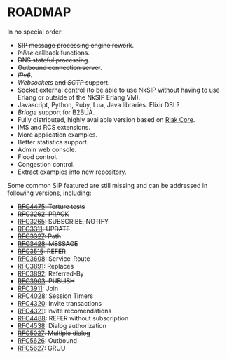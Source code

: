 ROADMAP
=======

In no special order:

* ~~SIP message processing engine rework~~.
* ~~_Inline_ callback functions~~.
* ~~DNS stateful processing~~.
* ~~Outbound connection server~~.
* ~~_IPv6_~~.
* _Websockets_ ~~and _SCTP_ support~~.
* Socket external control (to be able to use NkSIP without having to use Erlang or outside of the NkSIP Erlang VM).
* Javascript, Python, Ruby, Lua, Java libraries. Elixir DSL?
* _Bridge_ support for B2BUA.
* Fully distributed, highly available version based on [Riak Core](https://github.com/basho/riak_core).
* IMS and RCS extensions.
* More application examples.
* Better statistics support.
* Admin web console.
* Flood control.
* Congestion control.
* Extract examples into new repository.


Some common SIP featured are still missing and can be addressed in following versions, including:

* ~~[RFC4475](http://tools.ietf.org/html/rfc4475): Torture tests~~
* ~~[RFC3262](http://tools.ietf.org/html/rfc3262): PRACK~~
* ~~[RFC3265](http://tools.ietf.org/html/rfc3265): SUBSCRIBE, NOTIFY~~
* ~~[RFC3311](http://tools.ietf.org/html/rfc3311): UPDATE~~
* ~~[RFC3327](http://tools.ietf.org/html/rfc3327): Path~~
* ~~[RFC3428](http://tools.ietf.org/html/rfc3428): MESSAGE~~
* ~~[RFC3515](http://tools.ietf.org/html/rfc3515): REFER~~
* ~~[RFC3608](http://tools.ietf.org/html/rfc3608): Service-Route~~
* [RFC3891](http://tools.ietf.org/html/rfc3891): Replaces
* [RFC3892](http://tools.ietf.org/html/rfc3892): Referred-By
* ~~[RFC3903](http://tools.ietf.org/html/rfc3903): PUBLISH~~
* [RFC3911](http://tools.ietf.org/html/rfc3903): Join
* [RFC4028](http://tools.ietf.org/html/rfc4028): Session Timers
* [RFC4320](http://tools.ietf.org/html/rfc4320): Invite transactions
* [RFC4321](http://tools.ietf.org/html/rfc4321): Invite recomendations
* [RFC4488](http://tools.ietf.org/html/rfc4488): REFER without subscription
* [RFC4538](http://tools.ietf.org/html/rfc4538): Dialog authorization
* ~~[RFC5027](http://tools.ietf.org/html/rfc5057): Multiple dialog~~
* [RFC5626](http://tools.ietf.org/html/rfc5626): Outbound
* [RFC5627](http://tools.ietf.org/html/rfc5626): GRUU






